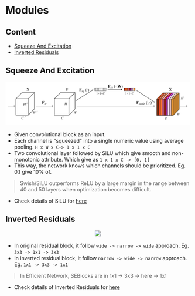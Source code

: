 # Modules

## Content
- [Squeeze And Excitation](Squeeze-And-Excitation)
- [Inverted Residuals](Inverted-Residuals)

## Squeeze And Excitation

<div align="center">
    <img src="../../images/modules/squeeze_and_excitation.png">
</div>

- Given convolutional block as an input.
- Each channel is "squeezed" into a single numeric value using average pooling.
```H x W x C-> 1 x 1 x C```
- Two convolutional layer followed by SiLU which give smooth and non-monotonic attribute. Which give as
```1 x 1 x C -> [0, 1]```
- This way, the network knows which channels should be prioritized. Eg. 0.1 give 10% of.
> Swish/SiLU outperforms ReLU by a large margin in the range between 40 and 50 layers when optimization becomes difficult.
- Check details of SiLU for [here](https://medium.com/@neuralnets/swish-activation-function-by-google-53e1ea86f820)


## Inverted Residuals

<div align="center">
    <img src="../../images/modules/inverted_residual.png">
</div>

- In original residual block, it follow ```wide -> narrow -> wide``` approach. Eg. ```3x3 -> 1x1 -> 3x3```
- In inverted residual block, it follow ```narrow -> wide -> narrow``` approach. Eg. ```1x1 -> 3x3 -> 1x1```
> In Efficient Network, SEBlocks are in 1x1 -> 3x3 -> here -> 1x1
- Check details of Inverted Residuals for [here](https://medium.com/@luis_gonzales/a-look-at-mobilenetv2-inverted-residuals-and-linear-bottlenecks-d49f85c12423)
